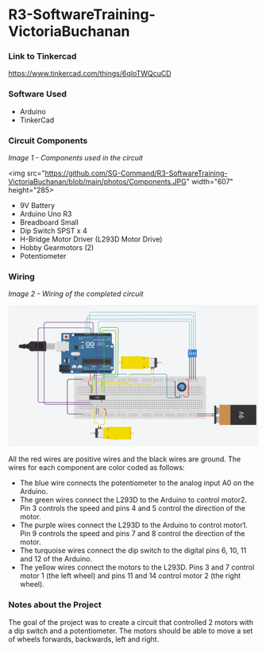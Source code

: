 # R3-SoftwareTraining-VictoriaBuchanan

### Link to Tinkercad
https://www.tinkercad.com/things/6qIoTWQcuCD

### Software Used

* Arduino 
* TinkerCad 

### Circuit Components

<i>Image 1 - Components used in the circuit</i>

<img src="https://github.com/SG-Command/R3-SoftwareTraining-VictoriaBuchanan/blob/main/photos/Components.JPG" width="607" height="285>

* 9V Battery
* Arduino Uno R3
* Breadboard Small
* Dip Switch SPST x 4
* H-Bridge Motor Driver (L293D Motor Drive)
* Hobby Gearmotors (2)
* Potentiometer

### Wiring

<i>Image 2 - Wiring of the completed circuit</i>

<img src="https://github.com/SG-Command/R3-SoftwareTraining-VictoriaBuchanan/blob/main/photos/Wiring.JPG" width="607" height="285">

All the red wires are positive wires and the black wires are ground. The wires for each component are color coded as follows:
* The blue wire connects the potentiometer to the analog input A0 on the Arduino.
* The green wires connect the L293D to the Arduino to control motor2.  Pin 3 controls the speed and pins 4 and 5 control the direction of the motor.
* The purple wires connect the L293D to the Arduino to control motor1.  Pin 9 controls the speed and pins 7 and 8 control the direction of the motor.
* The turquoise wires connect the dip switch to the digital pins 6, 10, 11 and 12 of the Arduino.
* The yellow wires connect the motors to the L293D. Pins 3 and 7 control motor 1 (the left wheel) and pins 11 and 14 control motor 2 (the right wheel).

### Notes about the Project
The goal of the project was to create a circuit that controlled 2 motors with a dip switch and a potentiometer. The motors should be able to move a set of wheels forwards, backwards, left and right.
